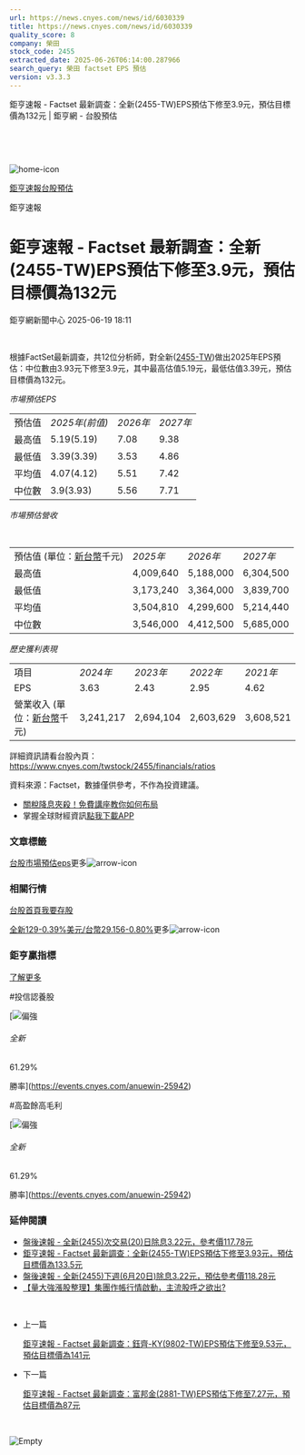 ```yaml
---
url: https://news.cnyes.com/news/id/6030339
title: https://news.cnyes.com/news/id/6030339
quality_score: 8
company: 榮田
stock_code: 2455
extracted_date: 2025-06-26T06:14:00.287966
search_query: 榮田 factset EPS 預估
version: v3.3.3
---
```


鉅亨速報 - Factset 最新調查：全新(2455-TW)EPS預估下修至3.9元，預估目標價為132元 | 鉅亨網 - 台股預估

‌

‌

![home-icon](/assets/icons/breadCrumb/symbol-icon-home.svg)

[鉅亨速報](/news/cat/anue_live)[台股預估](/news/cat/tw_forecast)

鉅亨速報

# 鉅亨速報 - Factset 最新調查：全新(2455-TW)EPS預估下修至3.9元，預估目標價為132元

鉅亨網新聞中心 2025-06-19 18:11

‌

根據FactSet最新調查，共12位分析師，對全新([2455-TW](https://www.cnyes.com/twstock/2455))做出2025年EPS預估：中位數由3.93元下修至3.9元，其中最高估值5.19元，最低估值3.39元，預估目標價為132元。

*市場預估EPS*

|  |  |  |  |
| --- | --- | --- | --- |
| 預估值 | *2025年(前值)* | *2026年* | *2027年* |
| 最高值 | 5.19(5.19) | 7.08 | 9.38 |
| 最低值 | 3.39(3.39) | 3.53 | 4.86 |
| 平均值 | 4.07(4.12) | 5.51 | 7.42 |
| 中位數 | 3.9(3.93) | 5.56 | 7.71 |

*市場預估營收*

‌

|  |  |  |  |
| --- | --- | --- | --- |
| 預估值 (單位：[新台幣](https://invest.cnyes.com/forex/detail/usdtwd)千元) | *2025年* | *2026年* | *2027年* |
| 最高值 | 4,009,640 | 5,188,000 | 6,304,500 |
| 最低值 | 3,173,240 | 3,364,000 | 3,839,700 |
| 平均值 | 3,504,810 | 4,299,600 | 5,214,440 |
| 中位數 | 3,546,000 | 4,412,500 | 5,685,000 |

*歷史獲利表現*

|  |  |  |  |  |
| --- | --- | --- | --- | --- |
| 項目 | *2024年* | *2023年* | *2022年* | *2021年* |
| EPS | 3.63 | 2.43 | 2.95 | 4.62 |
| 營業收入 (單位：[新台幣](https://invest.cnyes.com/forex/detail/usdtwd)千元) | 3,241,217 | 2,694,104 | 2,603,629 | 3,608,521 |

詳細資訊請看台股內頁：  
<https://www.cnyes.com/twstock/2455/financials/ratios>

資料來源：Factset，數據僅供參考，不作為投資建議。

* [關稅降息夾殺！免費講座教你如何布局](https://www.rsc.com.tw/Cnyes_RSC/SeminarBooking2025InvestmentOutlook.aspx?utm_source=anue&utm_medium=usstocks_end)
* 掌握全球財經資訊[點我下載APP](http://www.cnyes.com/app/?utm_source=mweb&utm_medium=HamMenuBanner&utm_campaign=fixed&utm_content=entr)

### 文章標籤

[台股](https://news.cnyes.com/tag/台股 "台股")[市場預估](https://news.cnyes.com/tag/市場預估 "市場預估")[eps](https://news.cnyes.com/tag/eps "eps")更多![arrow-icon](/assets/icons/arrows/arrow-down.svg)

### 相關行情

[台股首頁](https://www.cnyes.com/twstock)[我要存股](https://supr.link/8OHaU)

[全新129-0.39%](https://www.cnyes.com/twstock/2455)[美元/台幣29.156-0.80%](https://invest.cnyes.com/forex/detail/USDTWD)更多![arrow-icon](/assets/icons/arrows/arrow-down.svg)

### 鉅亨贏指標

[了解更多](https://events.cnyes.com/anuewin-25942)

#投信認養股

[![偏強](/assets/icons/win-indicator/long.svg)

###### 全新

61.29%

勝率](https://events.cnyes.com/anuewin-25942)

#高盈餘高毛利

[![偏強](/assets/icons/win-indicator/long.svg)

###### 全新

61.29%

勝率](https://events.cnyes.com/anuewin-25942)

### 延伸閱讀

* [盤後速報 - 全新(2455)次交易(20)日除息3.22元，參考價117.78元](/news/id/6030069)
* [鉅亨速報 - Factset 最新調查：全新(2455-TW)EPS預估下修至3.93元，預估目標價為133.5元](/news/id/6023979)
* [盤後速報 - 全新(2455)下週(6月20日)除息3.22元，預估參考價118.28元](/news/id/6022260)
* [【量大強漲股整理】集團作帳行情啟動，主流股呼之欲出?](/news/id/6018682)

‌

* 上一篇

  [鉅亨速報 - Factset 最新調查：鈺齊-KY(9802-TW)EPS預估下修至9.53元，預估目標價為141元](/news/id/6030619)
* 下一篇

  [鉅亨速報 - Factset 最新調查：富邦金(2881-TW)EPS預估下修至7.27元，預估目標價為87元](/news/id/6029796)

‌

![Empty](/assets/icons/skeleton/empty-image.svg)

‌